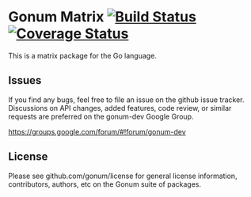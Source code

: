 # Gonum Matrix  [![Build Status](https://travis-ci.org/gonum/matrix.svg)](https://travis-ci.org/gonum/matrix)  [![Coverage Status](https://img.shields.io/coveralls/gonum/matrix.svg)](https://coveralls.io/r/gonum/matrix)

This is a matrix package for the Go language.

## Issues

If you find any bugs, feel free to file an issue on the github issue tracker. Discussions on API changes, added features, code review, or similar requests are preferred on the gonum-dev Google Group.

https://groups.google.com/forum/#!forum/gonum-dev

## License

Please see github.com/gonum/license for general license information, contributors, authors, etc on the Gonum suite of packages.
